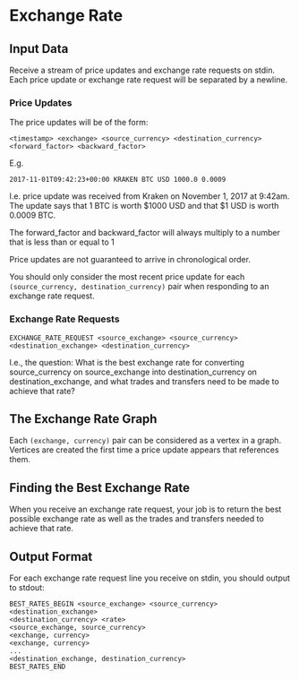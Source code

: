 # Exchange Rate
## Input Data
Receive a stream of price updates and exchange rate requests on stdin.
Each price update or exchange rate request will be separated by a newline.

### Price Updates
The price updates will be of the form:
```
<timestamp> <exchange> <source_currency> <destination_currency> <forward_factor> <backward_factor>
```
E.g.
```
2017-11-01T09:42:23+00:00 KRAKEN BTC USD 1000.0 0.0009
```
I.e. price update was received from Kraken on November 1, 2017 at 9:42am. 
The update says that 1 BTC is worth $1000 USD and that $1 USD is worth
0.0009 BTC.

The forward_factor and backward_factor will always multiply to a number 
that is less than or equal to 1

Price updates are not guaranteed to arrive in chronological order. 

You should only consider the most recent price update for each 
`(source_currency, destination_currency)` pair 
when responding to an exchange rate request.

### Exchange Rate Requests 

```
EXCHANGE_RATE_REQUEST <source_exchange> <source_currency> <destination_exchange> <destination_currency>
```
I.e., the question: What is the best exchange rate 
for converting source_currency on source_exchange 
into destination_currency on destination_exchange, 
and what trades and transfers need to be made to achieve that rate?

## The Exchange Rate Graph
Each `(exchange, currency)` pair can be considered as a vertex in a graph. Vertices
are created the first time a price update appears that references them.

## Finding the Best Exchange Rate
When you receive an exchange rate request, your job is to return the best possible
exchange rate as well as the trades and transfers needed to achieve that rate.

## Output Format
For each exchange rate request line you receive on stdin, you should output to
stdout:

```
BEST_RATES_BEGIN <source_exchange> <source_currency> <destination_exchange>
<destination_currency> <rate>
<source_exchange, source_currency>
<exchange, currency>
<exchange, currency>
...
<destination_exchange, destination_currency>
BEST_RATES_END
```